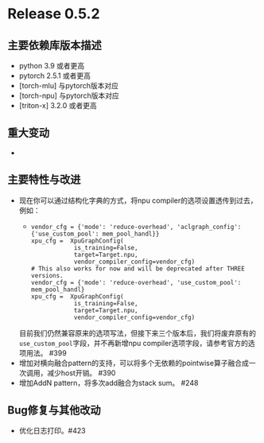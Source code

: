 # Release 0.5.2

## 主要依赖库版本描述
- python 3.9 或者更高
- pytorch 2.5.1 或者更高
- [torch-mlu] 与pytorch版本对应
- [torch-npu] 与pytorch版本对应
- [triton-x] 3.2.0 或者更高

## 重大变动
-

## 主要特性与改进
- 现在你可以通过结构化字典的方式，将npu compiler的选项设置透传到过去，例如：
  - ```
    vendor_cfg = {'mode': 'reduce-overhead', 'aclgraph_config': {'use_custom_pool': mem_pool_handl}}
    xpu_cfg =  XpuGraphConfig(
                is_training=False,
                target=Target.npu,
                vendor_compiler_config=vendor_cfg)
    # This also works for now and will be deprecated after THREE versions.
    vendor_cfg = {'mode': 'reduce-overhead', 'use_custom_pool': mem_pool_handl}
    xpu_cfg =  XpuGraphConfig(
                is_training=False,
                target=Target.npu,
                vendor_compiler_config=vendor_cfg)

    ```
  目前我们仍然兼容原来的选项写法，但接下来三个版本后，我们将废弃原有的`use_custom_pool`字段，并不再新增npu compiler选项字段，请参考官方的选项用法。 #399
- 增加对横向融合pattern的支持，可以将多个无依赖的pointwise算子融合成一次调用，减少host开销。 #390
- 增加AddN pattern，将多次add融合为stack sum。 #248

## Bug修复与其他改动
- 优化日志打印。#423
